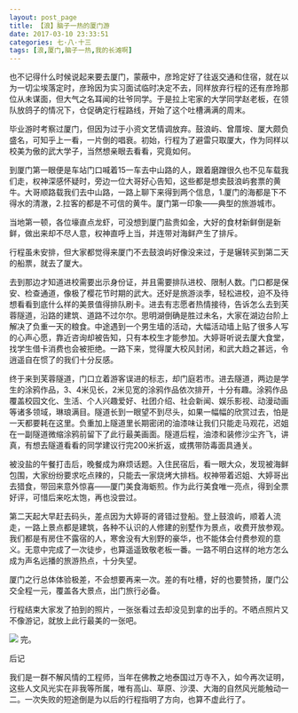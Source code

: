 ```yaml
---
layout: post_page
title: 【浪】脑子一热的厦门游
date: 2017-03-10 23:33:51
categories: 七·八·十三
tags: [浪,厦门,脑子一热,我的长滩啊]
---
```


也不记得什么时候说起来要去厦门，蒙蔽中，彦玲定好了往返交通和住宿，就在以为一切尘埃落定时，彦玲因为实习面试临时决定不去，同样放弃行程的还有彦玲那位从未谋面，但大气之名耳闻的壮爷同学。于是拉上宅家的大学同学赵老板，在领队放鸽子的情况下，仓促确定行程路线，开始了这个吐槽满满的周末。

毕业游时考察过厦门，但因为过于小资文艺情调放弃。鼓浪屿、曾厝垵、厦大颇负盛名，可知乎上一看，一片倒的唱衰。初始，行程为了避雷只取厦大，作为同样以校美为傲的武大学子，当然想亲眼去看看，究竟如何。

到厦门第一眼便是车站门口喊着15一车去中山路的人，跟着磨蹭很久也不见车载我们走，权神深感怀疑时，旁边一位大哥好心告知，这些都是想卖鼓浪屿套票的黄牛。大哥顺路载我们去中山路，一路上聊下来得到两个信息，1.厦门的海都是下不得水的清澈，2.拉客的都是不可信的黄牛。厦门第一印象——典型的旅游城市。

当地第一顿，各位壕直点龙虾，可没想到厦门盐贵如金，大好的食材新鲜倒是新鲜，做出来却不尽人意，权神直呼上当，并连带对海鲜产生了排斥。

行程虽未安排，但大家都觉得来厦门不去鼓浪屿好像没来过，于是辗转买到第二天的船票，就去了厦大。

去到那边才知道进校需要出示身份证，并且需要排队进校、限制人数。门口都是保安、检查通道，像极了樱花节时期的武大。还好是旅游淡季，轻松进校，迫不及待想看看到底什么样的美景值得排队刷卡。进去有志愿者热情接待，告诉怎么去到芙蓉隧道，沿路的建筑、道路不过尔尔。思明湖倒确是胜过未名，大家在湖边台阶上解决了负重一天的粮食。中途遇到一个男生墙的活动，大幅活动墙上贴了很多人写的心声心愿，靠近咨询却被告知，只有本校生才能参加。大婷哥听说去厦大食堂，找学生借卡消费也会被拒绝。一路下来，觉得厦大校风封闭，和武大趋之甚远，令逍遥自在惯了的我们十分反感。

终于来到芙蓉隧道，门口立着游客误进的标志，却门庭若市。进去隧道，两边是学生的涂鸦作品，3、4米见长，2米见宽的涂鸦作品依次排开，十分有趣。涂鸦作品覆盖校园文化、生活、个人兴趣爱好、社团介绍、社会新闻、娱乐影视、动漫动画等诸多领域，琳琅满目。隧道长到一眼望不到尽头，如果一幅幅的欣赏过去，怕是一天都要耗在这里。负重加上隧道里长期密闭的油漆味让我们只能走马观花，迟姐在一副隧道微缩涂鸦前留下了此行最美画面。隧道后程，油漆和装修沙尘齐飞，讲真，有想去隧道看看的同学建议行完200米折返，或携带防毒面具通关。

被没盐的午餐打击后，晚餐成为麻烦话题。入住民宿后，看一眼大众，发现被海鲜包围，大家纷纷要求吃点辣的，只能去一家烧烤大排档。权神带着迟姐、大婷哥出去猎食，带回来意外惊喜——厦门美食海蛎煎。作为此行美食唯一亮点，得到全票好评，可惜后来吃太饱，再也没尝过。

第二天起大早赶去码头，差点因为大婷哥的肾错过登船。登上鼓浪屿，顺着人流走，一路上景点都是建筑，各种不认识的人修建的别墅作为景点，收费开放参观。我们都是有房住不露宿的人，寒舍没有大别野的豪华，也不能体会付费参观的意义。无意中完成了一次徒步，也算遥遥致敬老板一番。一路不明白这样的地方怎么成为声名远播的旅游热点，十分失望。

厦门之行总体体验极差，不会想要再来一次。差的有吐槽，好的也要赞扬，厦门公交全程一元，覆盖各大景点，出门旅行必备。

行程结束大家发了拍到的照片，一张张看过去却没见到拿的出手的。不晒点照片又不像游记，就放上此行最美的一张吧。

![](/imgs/34c218b53a7a66defa28a3e71f20d98261116ac5.jpg)
完。

后记

我们是一群不解风情的工程师，当年在佛教之地泰国过万寺不入，如今再次证明，这些人文风光实在非我等所属，唯有高山、草原、沙漠、大海的自然风光能触动一二。一次失败的短途倒是为以后的行程指明了方向，也算不虚此行了。


